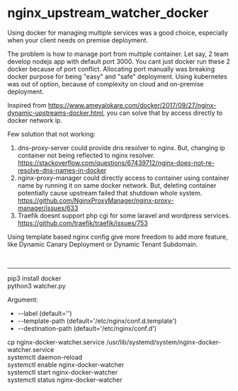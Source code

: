 # nginx_upstream_watcher_docker

Using docker for managing multiple services was a good choice, especially when your client needs on premise deployment.

The problem is how to manage port from multiple container.
Let say, 2 team develop nodejs app with default port 3000.
You cant just docker run these 2 docker because of port conflict.
Allocating port manually was breaking docker purpose for being "easy" and "safe" deployment.
Using kubernetes was out of option, because of complexity on cloud and on-premise deployment.

Inspired from https://www.ameyalokare.com/docker/2017/09/27/nginx-dynamic-upstreams-docker.html, 
you can solve that by access directly to docker network ip.

Few solution that not working:
1. dns-proxy-server could provide dns resolver to nginx. But, changing ip container not being reflected to nginx resolver.
https://stackoverflow.com/questions/67439712/nginx-does-not-re-resolve-dns-names-in-docker
2. nginx-proxy-manager could directly access to container using container name by running it on same docker network.
But, deleting container potentially cause upstream failed that shutdown whole system.
https://github.com/NginxProxyManager/nginx-proxy-manager/issues/633
3. Traefik doesnt support php cgi for some laravel and wordpress services.
https://github.com/traefik/traefik/issues/753

Using template based nginx config give more freedom to add more feature, like Dynamic Canary Deployment or Dynamic Tenant Subdomain.



<br><hr>
pip3 install docker  
python3 watcher.py  

Argument:  
- --label (default='')
- --template-path (default='/etc/nginx/conf.d.template')
- --destination-path (default='/etc/nginx/conf.d')



cp nginx-docker-watcher.service /usr/lib/systemd/system/nginx-docker-watcher.service  
systemctl daemon-reload  
systemctl enable nginx-docker-watcher  
systemctl start nginx-docker-watcher   
systemctl status nginx-docker-watcher  

